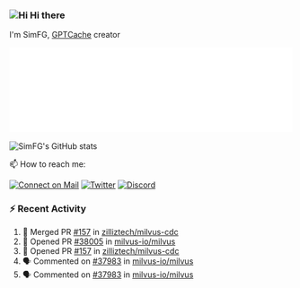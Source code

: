 ### <img src='https://qpluspicture.oss-cn-beijing.aliyuncs.com/6LjjQA/Hi.gif' alt='Hi' width="24"/> Hi there

I'm SimFG, [GPTCache](https://github.com/zilliztech/GPTCache) creator

![Metrics 👋](/metrics.plugin.followup.user.svg)

![SimFG's GitHub stats](https://github-readme-stats.vercel.app/api?username=SimFG&show_icons=true&theme=radical&count_private=true)

📫 How to reach me:

[![Connect on Mail](https://img.shields.io/badge/Ask%20me-anything-1abc9c.svg)](mailto:1142838399@qq.com)
[![Twitter](https://img.shields.io/twitter/follow/FogSim?style=social)](https://twitter.com/FogSim)
[![Discord](https://img.shields.io/discord/1092648432495251507?label=Discord&logo=discord)](https://discord.gg/Q8C6WEjSWV)

### :zap: Recent Activity

<!--START_SECTION:activity-->
1. 🎉 Merged PR [#157](https://github.com/zilliztech/milvus-cdc/pull/157) in [zilliztech/milvus-cdc](https://github.com/zilliztech/milvus-cdc)
2. 💪 Opened PR [#38005](https://github.com/milvus-io/milvus/pull/38005) in [milvus-io/milvus](https://github.com/milvus-io/milvus)
3. 💪 Opened PR [#157](https://github.com/zilliztech/milvus-cdc/pull/157) in [zilliztech/milvus-cdc](https://github.com/zilliztech/milvus-cdc)
4. 🗣 Commented on [#37983](https://github.com/milvus-io/milvus/issues/37983) in [milvus-io/milvus](https://github.com/milvus-io/milvus)
5. 🗣 Commented on [#37983](https://github.com/milvus-io/milvus/issues/37983) in [milvus-io/milvus](https://github.com/milvus-io/milvus)
<!--END_SECTION:activity-->

